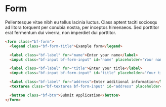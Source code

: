 # Form

Pellentesque vitae nibh eu tellus lacinia luctus. Class aptent taciti sociosqu ad litora torquent per conubia nostra, per inceptos himenaeos. Sed porttitor erat fermentum dui viverra, non imperdiet dui porttitor.

```html
<form class="bf-form">
  <legend class="bf-form-title">Example form</legend>

  <label class="bf-label" for="name">Enter your name</label>
  <input class="bf-input bf-form-input" id="name" placeholder="Your name goes here"/>

  <label class="bf-label" for="title">Enter your title</label>
  <input class="bf-input bf-form-input" id="title" placeholder="Your title goes here"/>

  <label class="bf-label" for="address">Enter additional information</label>
  <textarea class="bf-textarea bf-form-input" id="address" placeholder="Enter additional information here"></textarea>

  <button class="bf-btn">Submit Application</button>
</form>
```